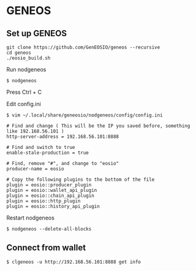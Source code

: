# GENEOS

## Set up GENEOS

```
git clone https://github.com/GenEOSIO/geneos --recursive
cd geneos
./eosio_build.sh
```

Run nodgeneos
```
$ nodgeneos
```
Press Ctrl + C

Edit config.ini

```
$ vim ~/.local/share/geneosio/nodgeneos/config/config.ini

# Find and change ( This will be the IP you saved before, something like 192.168.56.101 )
http-server-address = 192.168.56.101:8888

# Find and switch to true
enable-stale-production = true

# Find, remove "#", and change to "eosio"
producer-name = eosio

# Copy the following plugins to the bottom of the file
plugin = eosio::producer_plugin
plugin = eosio::wallet_api_plugin
plugin = eosio::chain_api_plugin
plugin = eosio::http_plugin
plugin = eosio::history_api_plugin
```
Restart nodgeneos

```
$ nodgeneos --delete-all-blocks
```

## Connect from wallet 

```
$ clgeneos -u http://192.168.56.101:8888 get info
```
